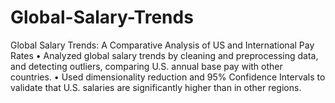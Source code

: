 # Global-Salary-Trends
Global Salary Trends: A Comparative Analysis of US and International Pay Rates
  • Analyzed global salary trends by cleaning and preprocessing data, and detecting outliers, comparing U.S. annual base
    pay with other countries.
  • Used dimensionality reduction and 95% Confidence Intervals to validate that U.S. salaries are significantly higher than in
    other regions.
